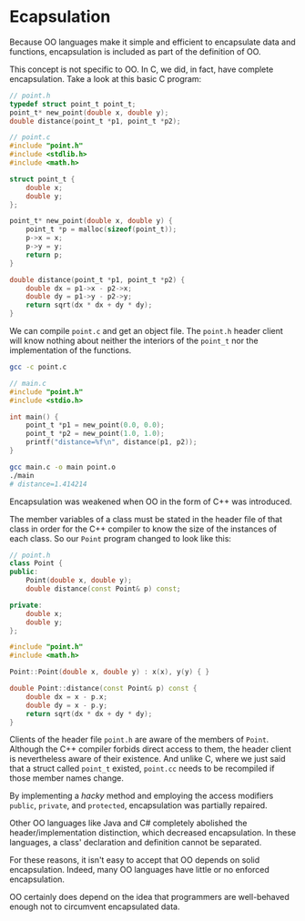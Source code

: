 # Ecapsulation

Because OO languages make it simple and efficient to encapsulate data and functions, encapsulation is included as part of the definition of OO.

This concept is not specific to OO. In C, we did, in fact, have complete encapsulation. Take a look at this basic C program:

```c
// point.h
typedef struct point_t point_t;
point_t* new_point(double x, double y);
double distance(point_t *p1, point_t *p2);
```

```c
// point.c
#include "point.h"
#include <stdlib.h>
#include <math.h>

struct point_t {
    double x;
    double y;
};

point_t* new_point(double x, double y) {
    point_t *p = malloc(sizeof(point_t));
    p->x = x;
    p->y = y;
    return p;
}

double distance(point_t *p1, point_t *p2) {
    double dx = p1->x - p2->x;
    double dy = p1->y - p2->y;
    return sqrt(dx * dx + dy * dy);
}
```

We can compile `point.c` and get an object file. The `point.h` header client will know nothing about neither the interiors of the `point_t` nor the implementation of the functions.

```bash
gcc -c point.c
```

```c
// main.c
#include "point.h"
#include <stdio.h>

int main() {
    point_t *p1 = new_point(0.0, 0.0);
    point_t *p2 = new_point(1.0, 1.0);
    printf("distance=%f\n", distance(p1, p2));
}
```

```bash
gcc main.c -o main point.o
./main
# distance=1.414214
```

Encapsulation was weakened when OO in the form of C++ was introduced.

The member variables of a class must be stated in the header file of that class in order for the C++ compiler to know the size of the instances of each class. So our `Point` program changed to look like this:

```cpp
// point.h
class Point {
public:
    Point(double x, double y);
    double distance(const Point& p) const;

private:
    double x;
    double y;
};
```

```cpp
#include "point.h"
#include <math.h>

Point::Point(double x, double y) : x(x), y(y) { }

double Point::distance(const Point& p) const {
    double dx = x - p.x;
    double dy = x - p.y;
    return sqrt(dx * dx + dy * dy);
}
```

Clients of the header file `point.h` are aware of the members of `Point`. Although the C++ compiler forbids direct access to them, the header client is nevertheless aware of their existence. And unlike C, where we just said that a struct called `point_t` existed, `point.cc` needs to be recompiled if those member names change.

By implementing a _hacky_ method and employing the access modifiers `public`, `private`, and `protected`, encapsulation was partially repaired.

Other OO languages like Java and C# completely abolished the header/implementation distinction, which decreased encapsulation. In these languages, a class' declaration and definition cannot be separated.

For these reasons, it isn't easy to accept that OO depends on solid encapsulation. Indeed, many OO languages have little or no enforced encapsulation.

OO certainly does depend on the idea that programmers are well-behaved enough not to circumvent encapsulated data.
